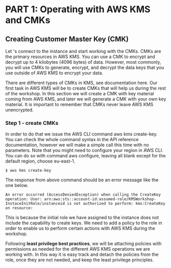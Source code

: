 
# PART 1: Operating with AWS KMS and CMKs


## Creating Customer Master Key (CMK)

Let 's connect to the instance and start working with the CMKs.
CMKs are the primary resources in AWS KMS. You can use a CMK to encrypt and decrypt up to 4 kilobytes (4096 bytes) of data. However, most commonly, you will use CMKs to generate, encrypt, and decrypt the data keys that you use outside of AWS KMS to encrypt your data.

There are different types of CMKs in KMS, see documentation here. Our first task in AWS KMS will be to create CMKs that will help us during the rest of the workshop.
In this section we will create a CMK with key material coming from AWS KMS, and later we will generate a CMK with your own key material. It is important to remember that CMKs never leave AWS KMS unencrypted.

### Step 1 - create CMKs

 In order to do that we issue the AWS CLI command aws kms create-key. You can check the whole command syntax in the API reference documentation, however we will make a simple call this time with no parameters.
Note that you might need to configure your region in AWS CLI. You can do so with command aws configure, leaving all blank except for the default region, choose eu-east-1.

```
$ aws kms create-key
```


The response from above command should be an error message like the one below. 

```
An error occurred (AccessDeniedException) when calling the CreateKey operation: User: arn:aws:sts::account-id:assumed-role/KMSWorkshop-InstaceInitRole/instanceid is not authorized to perform: kms:CreateKey on resource:
```

This is because the initial role we have assigned to the instance does not include the capability to create keys. We need to add a policy to the role in order to enable us to perform certain actions with AWS KMS during the workshop. 

Following **least privilege best practices**, we will be attaching policies with permissions as needed for the different AWS KMS operations we are working with. In this way it is easy track and detach the policies from the role, once they are not needed, and keep the least privilege principles.




